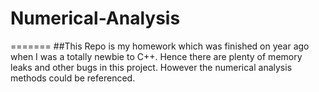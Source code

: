 # Numerical-Analysis
=======
##This Repo is my homework which was finished on year ago when I was a totally newbie to C++. Hence there are plenty of memory leaks and other bugs in this project. However the numerical analysis methods could be referenced. 
